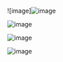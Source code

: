 ![image]![image](https://github.com/FarasRM/2BFARAS050_PROYEK4_P3/assets/123919189/97146434-1e5c-42dd-8661-f7c8c8c5c1ca)

![image](https://github.com/FarasRM/2BFARAS050_PROYEK4_P3/assets/123919189/decc9f7e-207e-4778-8592-d813467b3a36)

![image](https://github.com/FarasRM/2BFARAS050_PROYEK4_P3/assets/123919189/88601f7b-4e75-42f8-801f-bd36adcc447d)

![image](https://github.com/FarasRM/2BFARAS050_PROYEK4_P3/assets/123919189/455fe51e-fdf0-4ce6-ad91-86299c684ff6)

